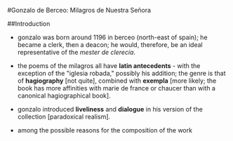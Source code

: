 #Gonzalo de Berceo: Milagros de Nuestra Señora

##Introduction

- gonzalo was born around 1196 in berceo (north-east of spain); he became a clerk, then a deacon; he would, therefore, be an ideal representative of the _mester de clerecía_.

- the poems of the milagros all have __latin antecedents__ - with the exception of the "iglesia robada," possibly his addition; the genre is that of __hagiography__ [not quite], combined with __exempla__ [more likely; the book has more affinities with marie de france or chaucer than with a canonical hagiographical book].

- gonzalo introduced __liveliness__ and __dialogue__ in his version of the collection [paradoxical realism].

- among the possible reasons for the composition of the work
